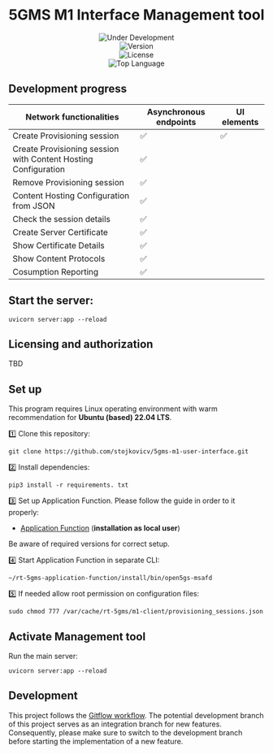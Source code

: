 <h1 align="center">5GMS M1 Interface Management tool</h1>
<p align="center">
  <img src="https://img.shields.io/badge/Status-Under_Development-yellow" alt="Under Development">
  <br>
  <img src="https://img.shields.io/github/v/tag/5G-MAG/rt-5gms-application-function?label=version" alt="Version">
  <br>
  <img src="https://img.shields.io/badge/License-5G--MAG%20Public%20License%20(v1.0)-blue" alt="License">
  <br>
  <img src="https://img.shields.io/github/languages/top/5G-MAG/rt-5gms-m1-management-ui" alt="Top Language">


## Development progress  
| Network functionalities                 | Asynchronous endpoints | UI elements |
| ------------------------------------- | --------- | -- |
| Create Provisioning session           | ✅        | ✅ |
| Create Provisioning session with Content Hosting Configuration  | ✅        |    |
| Remove Provisioning session           | ✅        |    |
| Content Hosting Configuration from JSON                         | ✅        |    |
| Check the session details             | ✅        |    |
| Create Server Certificate             | ✅        |    |
| Show Certificate Details              | ✅        |    |
| Show Content Protocols                | ✅        |    |
| Cosumption Reporting                  | ✅        |    |

## Start the server:
```
uvicorn server:app --reload
```

## Licensing and authorization
TBD

## Set up
This program requires Linux operating environment with warm recommendation for **Ubuntu (based) 22.04 LTS**.

1️⃣ Clone this repository:

```
git clone https://github.com/stojkovicv/5gms-m1-user-interface.git
```
2️⃣ Install dependencies:

```
pip3 install -r requirements. txt
```

3️⃣ Set up Application Function. Please follow the guide in order to it properly:
- [Application Function](https://github.com/5G-MAG/rt-5gms-application-function/wiki/Testing-as-a-Local-User) (**installation as local user**)

Be aware of required versions for correct setup.

4️⃣ Start Application Function in separate CLI:

```
~/rt-5gms-application-function/install/bin/open5gs-msafd
```

5️⃣ If needed allow root permission on configuration files:

```
sudo chmod 777 /var/cache/rt-5gms/m1-client/provisioning_sessions.json
```
 
## Activate Management tool

Run the main server:

```
uvicorn server:app --reload
```

## Development
This project follows the [Gitflow workflow](https://www.atlassian.com/git/tutorials/comparing-workflows/gitflow-workflow). The potential development branch of this project serves as an integration branch for new features. Consequently, please make sure to switch to the development branch before starting the implementation of a new feature.

